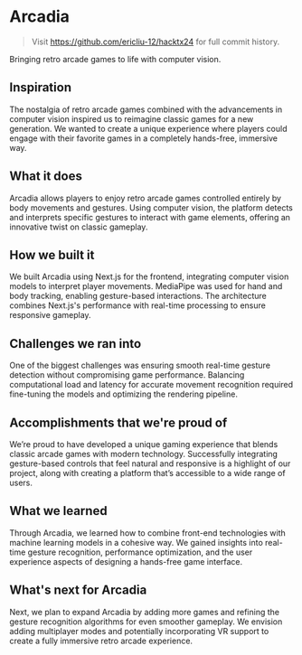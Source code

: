 # Arcadia

> Visit https://github.com/ericliu-12/hacktx24 for full commit history.

Bringing retro arcade games to life with computer vision.

## Inspiration
The nostalgia of retro arcade games combined with the advancements in computer vision inspired us to reimagine classic games for a new generation. We wanted to create a unique experience where players could engage with their favorite games in a completely hands-free, immersive way.

## What it does
Arcadia allows players to enjoy retro arcade games controlled entirely by body movements and gestures. Using computer vision, the platform detects and interprets specific gestures to interact with game elements, offering an innovative twist on classic gameplay.

## How we built it
We built Arcadia using Next.js for the frontend, integrating computer vision models to interpret player movements. MediaPipe was used for hand and body tracking, enabling gesture-based interactions. The architecture combines Next.js's performance with real-time processing to ensure responsive gameplay.

## Challenges we ran into
One of the biggest challenges was ensuring smooth real-time gesture detection without compromising game performance. Balancing computational load and latency for accurate movement recognition required fine-tuning the models and optimizing the rendering pipeline.

## Accomplishments that we're proud of
We’re proud to have developed a unique gaming experience that blends classic arcade games with modern technology. Successfully integrating gesture-based controls that feel natural and responsive is a highlight of our project, along with creating a platform that’s accessible to a wide range of users.

## What we learned
Through Arcadia, we learned how to combine front-end technologies with machine learning models in a cohesive way. We gained insights into real-time gesture recognition, performance optimization, and the user experience aspects of designing a hands-free game interface.

## What's next for Arcadia
Next, we plan to expand Arcadia by adding more games and refining the gesture recognition algorithms for even smoother gameplay. We envision adding multiplayer modes and potentially incorporating VR support to create a fully immersive retro arcade experience.

